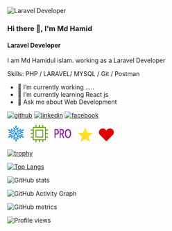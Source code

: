 ![Laravel Developer](https://media-exp1.licdn.com/dms/image/D5635AQHEz1Wwk-TZJQ/profile-framedphoto-shrink_200_200/0/1630641053428?e=1648108800&v=beta&t=LmIEDaCyTeHgAuyDhQ17tPfhvMfhKujzSI3DFsAm9_4)

### Hi there 👋, I'm Md Hamid
#### Laravel Developer


I am Md Hamidul islam. working as a Laravel Developer

Skills: PHP / LARAVEL/ MYSQL / Git / Postman

- 🔭 I’m currently working .....
- 🌱 I’m currently learning React js 
- 💬 Ask me about Web Development 


[<img src='https://cdn.jsdelivr.net/npm/simple-icons@3.0.1/icons/github.svg' alt='github' height='40'>](https://github.com/mdhamidulislamT)  [<img src='https://cdn.jsdelivr.net/npm/simple-icons@3.0.1/icons/linkedin.svg' alt='linkedin' height='40'>](https://www.linkedin.com/in/https://www.linkedin.com/in/md-hamidul-islam-66ba38121//)  [<img src='https://cdn.jsdelivr.net/npm/simple-icons@3.0.1/icons/facebook.svg' alt='facebook' height='40'>](https://www.facebook.com/https://web.facebook.com/profile.php?id=100055014698718)  

<a href='https://archiveprogram.github.com/'><img src='https://raw.githubusercontent.com/acervenky/animated-github-badges/master/assets/acbadge.gif' width='40' height='40'></a> <a href='https://docs.github.com/en/developers'><img src='https://raw.githubusercontent.com/acervenky/animated-github-badges/master/assets/devbadge.gif' width='40' height='40'></a> <a href='https://github.com/pricing'><img src='https://raw.githubusercontent.com/acervenky/animated-github-badges/master/assets/pro.gif' width='40' height='40'></a> <a href='https://stars.github.com/'><img src='https://raw.githubusercontent.com/acervenky/animated-github-badges/master/assets/starbadge.gif' width='35' height='35'></a> <a href='https://docs.github.com/en/github/supporting-the-open-source-community-with-github-sponsors'><img src='https://raw.githubusercontent.com/acervenky/animated-github-badges/master/assets/sponsorbadge.gif' width='35' height='35'></a> 

[![trophy](https://github-profile-trophy.vercel.app/?username=mdhamidulislamT)](https://github.com/ryo-ma/github-profile-trophy)

[![Top Langs](https://github-readme-stats.vercel.app/api/top-langs/?username=mdhamidulislamT)](https://github.com/anuraghazra/github-readme-stats)

![GitHub stats](https://github-readme-stats.vercel.app/api?username=mdhamidulislamT&show_icons=true&count_private=true)  

![GitHub Activity Graph](https://activity-graph.herokuapp.com/graph?username=mdhamidulislamT)  

![GitHub metrics](https://metrics.lecoq.io/mdhamidulislamT)  

![Profile views](https://gpvc.arturio.dev/mdhamidulislamT)  
